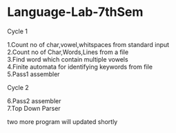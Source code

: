 # Language-Lab-7thSem 
  
  Cycle 1

1.Count no of char,vowel,whitspaces from standard input\
2.Count no of Char,Words,Lines from a file\
3.Find word which contain multiple vowels\
4.Finite automata for identifying keywords from file\
5.Pass1 assembler
  
  Cycle 2
  
6.Pass2 assembler\
7.Top Down Parser

two more program will updated shortly
  
